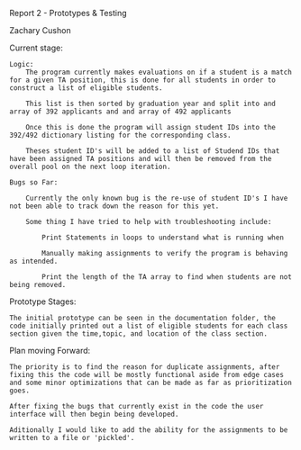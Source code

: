 Report 2 - Prototypes & Testing 

Zachary Cushon

Current stage:

	Logic:
		The program currently makes evaluations on if a student is a match for a given TA position, this is done for all students in order to construct a list of eligible students.
		
		This list is then sorted by graduation year and split into and array of 392 applicants and and array of 492 applicants
		
		Once this is done the program will assign student IDs into the 392/492 dictionary listing for the corresponding class.
		
		Theses student ID's will be added to a list of Studend IDs that have been assigned TA positions and will then be removed from the overall pool on the next loop iteration.
		
	Bugs so Far:
	
		Currently the only known bug is the re-use of student ID's I have not been able to track down the reason for this yet.
		
		Some thing I have tried to help with troubleshooting include:
		
			Print Statements in loops to understand what is running when  
			
			Manually making assignments to verify the program is behaving as intended.
			
			Print the length of the TA array to find when students are not being removed.
		

Prototype Stages:
	
	The initial prototype can be seen in the documentation folder, the code initially printed out a list of eligible students for each class section given the time,topic, and location of the class section.
	
	
Plan moving Forward:
	
	The priority is to find the reason for duplicate assignments, after fixing this the code will be mostly functional aside from edge cases and some minor optimizations that can be made as far as prioritization goes.
	
	After fixing the bugs that currently exist in the code the user interface will then begin being developed.
	
	Aditionally I would like to add the ability for the assignments to be written to a file or 'pickled'.
